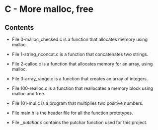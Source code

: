 # C - More malloc, free

## Contents

* File 0-malloc_checked.c is a function that allocates memory using malloc.

* File 1-string_nconcat.c is a function that concatenates two strings.

* File 2-calloc.c is a function that allocates memory for an array, using malloc.

* File 3-array_range.c is a function that creates an array of integers.

* File 100-realloc.c is a function that reallocates a memory block using malloc and free.

* File 101-mul.c is a program that multiplies two positive numbers.

* File main.h is the header file for all the function prototypes.

* File *_putchar.c* contains the putchar function used for this project.
